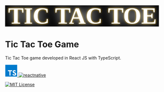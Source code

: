 ![Logo](docs/logo.png)

# Tic Tac Toe Game

Tic Tac Toe game developed in React JS with TypeScript.


<p>
<a href="https://www.typescriptlang.org/" target="_blank" rel="noreferrer">
        <img src="https://raw.githubusercontent.com/devicons/devicon/master/icons/typescript/typescript-original.svg"
            alt="typescript" width="40" height="40" /> </a>
<a href="https://reactnative.dev/" target="_blank" rel="noreferrer">
        <img src="https://reactnative.dev/img/header_logo.svg" alt="reactnative" width="40" height="40" /> </a>
</p>

[![MIT License](https://img.shields.io/badge/License-MIT-green.svg)](https://choosealicense.com/licenses/mit/)